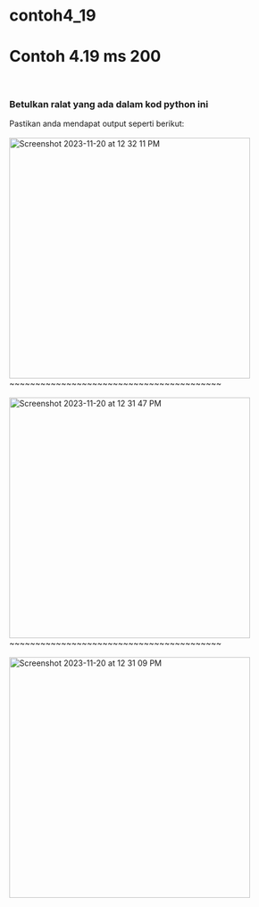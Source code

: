 # contoh4_19
<h1>Contoh 4.19 ms 200</h1>
<br><h3>Betulkan ralat yang ada dalam kod python ini</h3>
Pastikan anda mendapat output seperti berikut:
<br><br><img width="431" alt="Screenshot 2023-11-20 at 12 32 11 PM" src="https://github.com/kwongliik/contoh4_19/assets/46083661/ddb0a439-6263-4608-a5ff-869d25b8bf86">
<br>~~~~~~~~~~~~~~~~~~~~~~~~~~~~~~~~~~~~~~~~~
<br><br><img width="431" alt="Screenshot 2023-11-20 at 12 31 47 PM" src="https://github.com/kwongliik/contoh4_19/assets/46083661/038e01b4-8cc8-45b1-84f6-dd88fa156dcb">
<br>~~~~~~~~~~~~~~~~~~~~~~~~~~~~~~~~~~~~~~~~~
<br><br><img width="431" alt="Screenshot 2023-11-20 at 12 31 09 PM" src="https://github.com/kwongliik/contoh4_19/assets/46083661/e916ed14-6d61-42ad-b014-41b37b65a74b">

